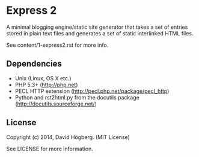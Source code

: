 Express 2
=========

A minimal blogging engine/static site generator that takes a set of entries
stored in plain text files and generates a set of static interlinked HTML
files.

See content/1-express2.rst for more info.

## Dependencies

* Unix (Linux, OS X etc.)
* PHP 5.3+ (http://php.net)
* PECL HTTP extension (http://pecl.php.net/package/pecl_http)
* Python and rst2html.py from the docutils package (http://docutils.sourceforge.net/)

## License

Copyright (c) 2014, David Högberg. (MIT License)

See LICENSE for more information.
